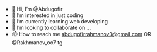 - 👋 Hi, I’m @Abdugofir
- 👀 I’m interested in just coding
- 🌱 I’m currently learning web developing
- 💞️ I’m looking to collaborate on ...
- 📫 How to reach me abdugofirrahmanov3@gmail.com OR @Rakhmanov_oo7 tg

<!---
Abdugofir/Abdugofir is a ✨ special ✨ repository because its `README.md` (this file) appears on your GitHub profile.
You can click the Preview link to take a look at your changes.
--->
